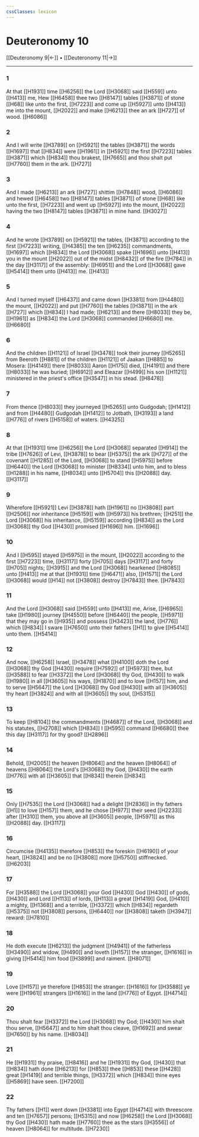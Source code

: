 ```yaml
---
cssClasses: lexicon
---
```

# Deuteronomy 10

[[Deuteronomy 9|←]] • [[Deuteronomy 11|→]]

---

### 1
At that [[H1931]] time [[H6256]] the Lord [[H3068]] said [[H559]] unto [[H413]] me, Hew [[H6458]] thee two [[H8147]] tables [[H3871]] of stone [[H68]] like unto the first, [[H7223]] and come up [[H5927]] unto [[H413]] me into the mount, [[H2022]] and make [[H6213]] thee an ark [[H727]] of wood. [[H6086]]

### 2
And I will write [[H3789]] on [[H5921]] the tables [[H3871]] the words [[H1697]] that [[H834]] were [[H1961]] in [[H5921]] the first [[H7223]] tables [[H3871]] which [[H834]] thou brakest, [[H7665]] and thou shalt put [[H7760]] them in the ark. [[H727]]

### 3
And I made [[H6213]] an ark [[H727]] shittim [[H7848]] wood, [[H6086]] and hewed [[H6458]] two [[H8147]] tables [[H3871]] of stone [[H68]] like unto the first, [[H7223]] and went up [[H5927]] into the mount, [[H2022]] having the two [[H8147]] tables [[H3871]] in mine hand. [[H3027]]

### 4
And he wrote [[H3789]] on [[H5921]] the tables, [[H3871]] according to the first [[H7223]] writing, [[H4385]] the ten [[H6235]] commandments, [[H1697]] which [[H834]] the Lord [[H3068]] spake [[H1696]] unto [[H413]] you in the mount [[H2022]] out of the midst [[H8432]] of the fire [[H784]] in the day [[H3117]] of the assembly: [[H6951]] and the Lord [[H3068]] gave [[H5414]] them unto [[H413]] me. [[H413]]

### 5
And I turned myself [[H6437]] and came down [[H3381]] from [[H4480]] the mount, [[H2022]] and put [[H7760]] the tables [[H3871]] in the ark [[H727]] which [[H834]] I had made; [[H6213]] and there [[H8033]] they be, [[H1961]] as [[H834]] the Lord [[H3068]] commanded [[H6680]] me. [[H6680]]

### 6
And the children [[H1121]] of Israel [[H3478]] took their journey [[H5265]] from Beeroth [[H881]] of the children [[H1121]] of Jaakan [[H885]] to Mosera: [[H4149]] there [[H8033]] Aaron [[H175]] died, [[H4191]] and there [[H8033]] he was buried; [[H6912]] and Eleazar [[H499]] his son [[H1121]] ministered in the priest's office [[H3547]] in his stead. [[H8478]]

### 7
From thence [[H8033]] they journeyed [[H5265]] unto Gudgodah; [[H1412]] and from [[H4480]] Gudgodah [[H1412]] to Jotbath, [[H3193]] a land [[H776]] of rivers [[H5158]] of waters. [[H4325]]

### 8
At that [[H1931]] time [[H6256]] the Lord [[H3068]] separated [[H914]] the tribe [[H7626]] of Levi, [[H3878]] to bear [[H5375]] the ark [[H727]] of the covenant [[H1285]] of the Lord, [[H3068]] to stand [[H5975]] before [[H6440]] the Lord [[H3068]] to minister [[H8334]] unto him, and to bless [[H1288]] in his name, [[H8034]] unto [[H5704]] this [[H2088]] day. [[H3117]]

### 9
Wherefore [[H5921]] Levi [[H3878]] hath [[H1961]] no [[H3808]] part [[H2506]] nor inheritance [[H5159]] with [[H5973]] his brethren; [[H251]] the Lord [[H3068]] his inheritance, [[H5159]] according [[H834]] as the Lord [[H3068]] thy God [[H430]] promised [[H1696]] him. [[H1696]]

### 10
And I [[H595]] stayed [[H5975]] in the mount, [[H2022]] according to the first [[H7223]] time, [[H3117]] forty [[H705]] days [[H3117]] and forty [[H705]] nights; [[H3915]] and the Lord [[H3068]] hearkened [[H8085]] unto [[H413]] me at that [[H1931]] time [[H6471]] also, [[H1571]] the Lord [[H3068]] would [[H14]] not [[H3808]] destroy [[H7843]] thee. [[H7843]]

### 11
And the Lord [[H3068]] said [[H559]] unto [[H413]] me, Arise, [[H6965]] take [[H1980]] journey [[H4550]] before [[H6440]] the people, [[H5971]] that they may go in [[H935]] and possess [[H3423]] the land, [[H776]] which [[H834]] I sware [[H7650]] unto their fathers [[H1]] to give [[H5414]] unto them. [[H5414]]

### 12
And now, [[H6258]] Israel, [[H3478]] what [[H4100]] doth the Lord [[H3068]] thy God [[H430]] require [[H7592]] of [[H5973]] thee, but [[H3588]] to fear [[H3372]] the Lord [[H3068]] thy God, [[H430]] to walk [[H1980]] in all [[H3605]] his ways, [[H1870]] and to love [[H157]] him, and to serve [[H5647]] the Lord [[H3068]] thy God [[H430]] with all [[H3605]] thy heart [[H3824]] and with all [[H3605]] thy soul, [[H5315]]

### 13
To keep [[H8104]] the commandments [[H4687]] of the Lord, [[H3068]] and his statutes, [[H2708]] which [[H834]] I [[H595]] command [[H6680]] thee this day [[H3117]] for thy good? [[H2896]]

### 14
Behold, [[H2005]] the heaven [[H8064]] and the heaven [[H8064]] of heavens [[H8064]] the Lord's [[H3068]] thy God, [[H430]] the earth [[H776]] with all [[H3605]] that [[H834]] therein [[H834]]

### 15
Only [[H7535]] the Lord [[H3068]] had a delight [[H2836]] in thy fathers [[H1]] to love [[H157]] them, and he chose [[H977]] their seed [[H2233]] after [[H310]] them, you above all [[H3605]] people, [[H5971]] as this [[H2088]] day. [[H3117]]

### 16
Circumcise [[H4135]]  therefore [[H853]] the foreskin [[H6190]] of your heart, [[H3824]] and be no [[H3808]] more [[H5750]] stiffnecked. [[H6203]]

### 17
For [[H3588]] the Lord [[H3068]] your God [[H430]] God [[H430]] of gods, [[H430]] and Lord [[H113]] of lords, [[H113]] a great [[H1419]] God, [[H410]] a mighty, [[H1368]] and a terrible, [[H3372]] which [[H834]] regardeth [[H5375]] not [[H3808]] persons, [[H6440]] nor [[H3808]] taketh [[H3947]] reward: [[H7810]]

### 18
He doth execute [[H6213]] the judgment [[H4941]] of the fatherless [[H3490]] and widow, [[H490]] and loveth [[H157]] the stranger, [[H1616]] in giving [[H5414]] him food [[H3899]] and raiment. [[H8071]]

### 19
Love [[H157]]  ye therefore [[H853]] the stranger: [[H1616]] for [[H3588]] ye were [[H1961]] strangers [[H1616]] in the land [[H776]] of Egypt. [[H4714]]

### 20
Thou shalt fear [[H3372]] the Lord [[H3068]] thy God; [[H430]] him shalt thou serve, [[H5647]] and to him shalt thou cleave, [[H1692]] and swear [[H7650]] by his name. [[H8034]]

### 21
He [[H1931]] thy praise, [[H8416]] and he [[H1931]] thy God, [[H430]] that [[H834]] hath done [[H6213]] for [[H853]]  thee [[H853]] these [[H428]] great [[H1419]] and terrible things, [[H3372]] which [[H834]] thine eyes [[H5869]] have seen. [[H7200]]

### 22
Thy fathers [[H1]] went down [[H3381]] into Egypt [[H4714]] with threescore and ten [[H7657]] persons; [[H5315]] and now [[H6258]] the Lord [[H3068]] thy God [[H430]] hath made [[H7760]] thee as the stars [[H3556]] of heaven [[H8064]] for multitude. [[H7230]]